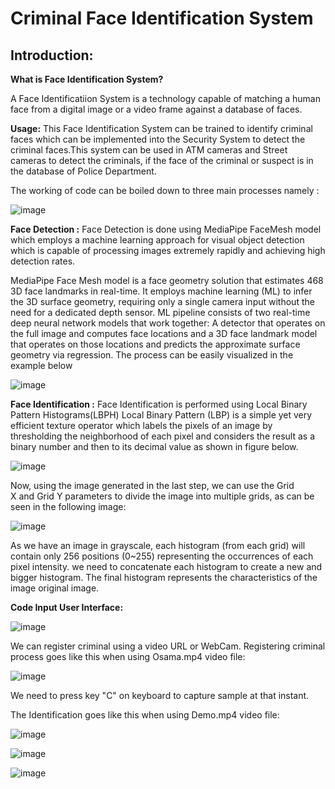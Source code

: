 # Criminal Face Identification System
## Introduction:
**What is Face Identification System?**

A Face Identificatiion System is a technology capable of matching a human face from a digital
image or a video frame against a database of faces.

**Usage:**
This Face Identification System can be trained to identify criminal faces which can be
implemented into the Security System to detect the criminal faces.This system can be used in
ATM cameras and Street cameras to detect the criminals, if the face of the criminal or suspect
is in the database of Police Department.

The working of code can be boiled down to three main processes namely :

![image](https://user-images.githubusercontent.com/73170547/129153423-2988003f-98f5-413a-bebf-888d9f879d74.png)



**Face Detection :** 
Face Detection is done using MediaPipe FaceMesh model which employs a machine learning approach
for visual object detection which is capable of processing images extremely rapidly and 
achieving high detection rates.

 MediaPipe Face Mesh model is a face geometry solution that estimates 468 3D face landmarks in
 real-time.  It employs machine learning (ML) to infer the 3D surface geometry, requiring only
 a single camera input without the need for a dedicated depth sensor. ML pipeline consists of 
 two real-time deep neural network models that work together: A detector that operates on the
 full image and computes face locations and a 3D face landmark model that operates on those 
 locations and predicts the approximate surface geometry via regression. The process can be
 easily visualized in the example below
 
 
 ![image](https://user-images.githubusercontent.com/73170547/129151914-4ab0915f-3719-4b16-801e-1189027b5861.png)
 


**Face Identification :**
Face Identification is performed using Local Binary Pattern Histograms(LBPH)
Local Binary Pattern (LBP) is a simple yet very efficient texture operator which labels the pixels of an image by thresholding the neighborhood of each pixel and considers the result as a binary number and then to its decimal value as shown in figure below.

 ![image](https://user-images.githubusercontent.com/73170547/129152038-0fc88647-834f-4f4b-a2ff-320274689160.png)
 
 
Now, using the image generated in the last step, we can use the Grid X and Grid Y parameters to divide the image into multiple grids, as can be seen in the following image:


![image](https://user-images.githubusercontent.com/73170547/129152080-e0d87293-c388-4c4c-8504-0c6bab523c1e.png)


As we have an image in grayscale, each histogram (from each grid) will contain only 256 positions (0~255) representing the occurrences of each pixel intensity. we need to concatenate each histogram to create a new and bigger histogram. The final histogram represents the characteristics of the image original image.



**Code Input User Interface:**


![image](https://user-images.githubusercontent.com/73170547/129152196-c59df14b-4ca1-4c68-be55-a7b9ebeec9f2.png)

We can register criminal using a video URL or WebCam.
Registering criminal process goes like this when using Osama.mp4 video file:


![image](https://user-images.githubusercontent.com/73170547/129152801-91ca0688-4b08-4d8d-b310-9cb7d6938ab4.png)


We need to press key "C" on keyboard to capture sample at that instant.


The Identification goes like this when using Demo.mp4 video file: 


![image](https://user-images.githubusercontent.com/73170547/129152609-599ff4ef-2dd0-4fc9-9b34-8fd4015a1794.png)


![image](https://user-images.githubusercontent.com/73170547/129153155-0f79a3e1-8983-4f56-8cac-cd233cd11550.png)


![image](https://user-images.githubusercontent.com/73170547/129153246-2fcb01df-650d-4455-a840-8e2483918726.png)





